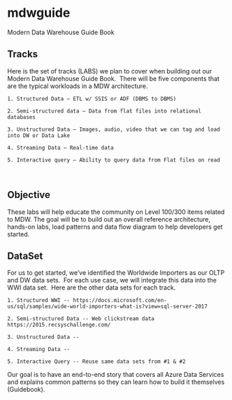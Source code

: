 # mdwguide
Modern Data Warehouse Guide Book

## Tracks

Here is the set of tracks (LABS) we plan to cover when building out our Modern Data Warehouse Guide Book.  There will be five components that are the typical workloads in a MDW architecture.
 
	
	1. Structured Data – ETL w/ SSIS or ADF (DBMS to DBMS)

	2. Semi-structured data – Data from flat files into relational databases

	3. Unstructured Data – Images, audio, video that we can tag and load into DW or Data Lake

	4. Streaming Data – Real-time data
	
	5. Interactive query – Ability to query data from Flat files on read
 
## Objective
These labs will help educate the community on Level 100/300 items related to MDW.  The goal will be to build out an overall reference architecture, hands-on labs, load patterns and data flow diagram to help developers get started.

## DataSet 

For us to get started, we’ve identified the Worldwide Importers as our OLTP and DW data sets.  For each use case, we will integrate this data into the WWI data set.  Here are the other data sets for each track.


	1. Structured WWI -- https://docs.microsoft.com/en-us/sql/samples/wide-world-importers-what-is?view=sql-server-2017
	
	2. Semi-structured Data -- Web clickstream data https://2015.recsyschallenge.com/
	
	3. Unstructured Data --
	
	4. Streaming Data --
	
	5. Interactive Query -- Reuse same data sets from #1 & #2
			
Our goal is to have an end-to-end story that covers all Azure Data Services and explains common patterns so they can learn how to build it themselves (Guidebook).
